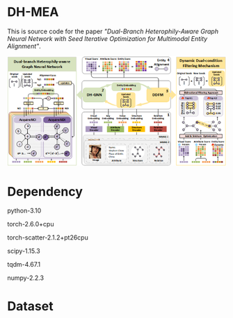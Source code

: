 # DH-MEA  

This is source code for the paper *"Dual-Branch Heterophily-Aware Graph Neural Network with Seed Iterative Optimization for Multimodal Entity Alignment"*.  

![The Proposed DH-MEA Framework](image/framework.png)

# Dependency
python-3.10

torch-2.6.0+cpu

torch-scatter-2.1.2+pt26cpu

scipy-1.15.3

tqdm-4.67.1

numpy-2.2.3

# Dataset
